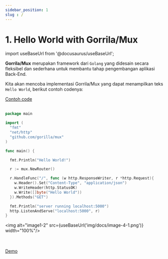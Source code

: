 ```yaml
---
sidebar_position: 1
slug : /
---
```


# 1. Hello World with Gorrila/Mux

import useBaseUrl from '@docusaurus/useBaseUrl';

**Gorrila/Mux** merupakan framework dari `Golang` yang didesain secara fleksibel dan sederhana untuk membantu tahap pengembangan aplikasi Back-End.

Kita akan mencoba implementasi Gorrila/Mux yang dapat menampilkan teks `Hello World`, berikut contoh codenya:

<a class="btn-example-code" href="/">
Contoh code
</a>

<br />
<br />

```go title=main.go
package main

import (
  "fmt"
  "net/http"
  "github.com/gorilla/mux"
)

func main() {

  fmt.Println("Hello World!")

  r := mux.NewRouter()

  r.HandleFunc("/", func (w http.ResponseWriter, r *http.Request){
    w.Header().Set("Content-Type", "application/json")
    w.WriteHeader(http.StatusOK)
    w.Write([]byte("Hello World"))
  }).Methods("GET")

  fmt.Println("server running localhost:5000")
  http.ListenAndServe("localhost:5000", r)
}
```

<img alt="image1-2" src={useBaseUrl('img/docs/image-4-1.png')} width="100%"/>

<br />
<br />

<div>
<a class="btn-demo" href="/">
Demo
</a>
</div>

